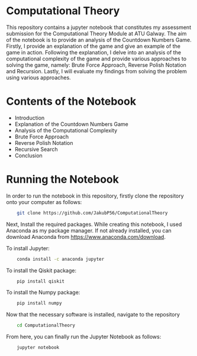 # Computational Theory

This repository contains a jupyter notebook that constitutes my assessment submission for the Computational Theory Module at ATU Galway. The aim of the notebook is to provide an analysis of the Countdown Numbers Game. Firstly, I provide an explanation of the game and give an example of the game in action. Following the explanation, I delve into an analysis of the computational complexity of the game and provide various approaches to solving the game, namely: Brute Force Approach, Reverse Polish Notation and Recursion. Lastly, I will evaluate my findings from solving the problem using various approaches.

# Contents of the Notebook

- Introduction
- Explanation of the Countdown Numbers Game
- Analysis of the Computational Complexity
- Brute Force Approach
- Reverse Polish Notation
- Recursive Search 
- Conclusion

# Running the Notebook

In order to run the notebook in this repository, firstly clone the repository onto your computer as follows:

```bash
    git clone https://github.com/JakubP56/ComputationalTheory
```

Next, Install the required packages. While creating this notebook, I used Anaconda as my package manager. If not already installed,
you can download Anaconda from https://www.anaconda.com/download.

To install Jupyter:

```bash
    conda install -c anaconda jupyter
```

To install the Qiskit package:

```bash
    pip install qiskit
```
To install the Numpy package:

```bash
    pip install numpy
```
    
Now that the necessary software is installed, navigate to the repository

```bash 
    cd ComputationalTheory
```  
From here, you can finally run the Jupyter Notebook as follows:

```bash 
    jupyter notebook
```